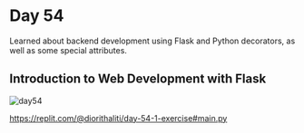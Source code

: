# Day 54
Learned about backend development using Flask and Python decorators, as well as some special attributes.
## Introduction to Web Development with Flask
![day54](https://github.com/diorithaliti/Python/assets/74361197/960e60ff-fab1-4585-9d88-cee1ed06cca2)

https://replit.com/@diorithaliti/day-54-1-exercise#main.py
